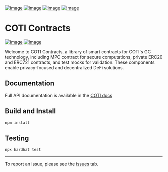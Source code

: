 [![image](https://img.shields.io/badge/Telegram-2CA5E0?style=for-the-badge&logo=telegram&logoColor=white)](https://telegram.coti.io)
[![image](https://img.shields.io/badge/Discord-5865F2?style=for-the-badge&logo=discord&logoColor=white)](https://discord.coti.io)
[![image](https://img.shields.io/badge/X-000000?style=for-the-badge&logo=x&logoColor=white)](https://twitter.coti.io)
[![image](https://img.shields.io/badge/YouTube-FF0000?style=for-the-badge&logo=youtube&logoColor=white)](https://youtube.coti.io)

# COTI Contracts

[![image](https://img.shields.io/badge/npm-CB3837?style=for-the-badge&logo=npm&logoColor=white)](https://www.npmjs.com/package/@coti-io/coti-contracts)
[![image](https://img.shields.io/badge/Node%20js-339933?style=for-the-badge&logo=nodedotjs&logoColor=white)](https://nodejs.org/download/release/v18.20.5/)

Welcome to COTI Contracts, a library of smart contracts for COTI's GC technology, including MPC contract for secure computations, private ERC20 and ERC721 contracts, and test mocks for validation. These components enable privacy-focused and decentralized DeFi solutions.

## Documentation

Full API documentation is available in the [COTI docs](https://docs.coti.io/coti-v2-documentation/build-on-coti/tools/ethers.js)

## Build and Install

```bash
npm install
```

## Testing

```bash
npx hardhat test
```

---

To report an issue, please see the [issues](https://github.com/coti-io/coti-contracts/issues/new) tab.